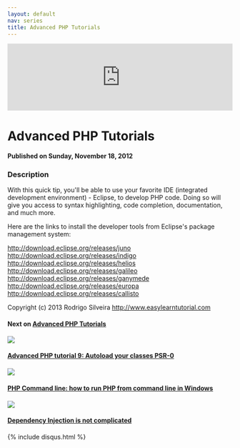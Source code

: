```yaml
---
layout: default
nav: series
title: Advanced PHP Tutorials
---
```


<div class="container">
    <div class="row mt grid">
        <div class="mt"></div>
        <div class="row" style="margin-bottom: 20px;">
            <div class="col-sm-push-1 col-sm-10 col-md-push-2 col-md-8">
                <div class="video-container">
                    <iframe width="100%" src="https://www.youtube.com/embed/EhwdVUTuu-0" frameborder="0" allowfullscreen></iframe>
                </div>
            </div>
            <div class="clearfix"></div>
            <div class="col-md-8">
                <h1>Advanced PHP Tutorials</h1>
                <h4>Published on Sunday, November 18, 2012</h4>
                <h3>Description</h3>
                <p>With this quick tip, you'll be able to use your favorite IDE (integrated development environment) - Eclipse, to develop PHP code. Doing so will give you access to syntax highlighting, code completion, documentation, and much more.

Here are the links to install the developer tools from Eclipse's package management system:

http://download.eclipse.org/releases/juno
http://download.eclipse.org/releases/indigo
http://download.eclipse.org/releases/helios
http://download.eclipse.org/releases/galileo
http://download.eclipse.org/releases/ganymede
http://download.eclipse.org/releases/europa
http://download.eclipse.org/releases/callisto

Copyright (c) 2013 Rodrigo Silveira http://www.easylearntutorial.com</p>
            </div>
            <div class="col-md-4">
                <h4>Next on <a href="/series/advanced-php-tutorials">Advanced PHP Tutorials</a></h4><div class="row" style="margin-bottom: 20px">
            <div class="col-md-6">
                <a href="/series/advanced-php-tutorials/advanced-php-tutorial-9-autoload-your-classes-psr-0">
                    <img src="/img/blank.gif" data-echo="https://i.ytimg.com/vi/d1mIhDdSn54/hqdefault.jpg" class="img-responsive" />
                </a>
            </div>
            <div class="col-md-6">
                <h4>
                    <a href="/series/advanced-php-tutorials/advanced-php-tutorial-9-autoload-your-classes-psr-0">Advanced PHP tutorial 9: Autoload your classes PSR-0</a>
                </h4>
            </div>
        </div><div class="row" style="margin-bottom: 20px">
            <div class="col-md-6">
                <a href="/series/advanced-php-tutorials/php-command-line-how-to-run-php-from-command-line-in-windows">
                    <img src="/img/blank.gif" data-echo="https://i.ytimg.com/vi/neBVQBL_2P0/hqdefault.jpg" class="img-responsive" />
                </a>
            </div>
            <div class="col-md-6">
                <h4>
                    <a href="/series/advanced-php-tutorials/php-command-line-how-to-run-php-from-command-line-in-windows">PHP Command line: how to run PHP from command line in Windows</a>
                </h4>
            </div>
        </div><div class="row" style="margin-bottom: 20px">
            <div class="col-md-6">
                <a href="/series/advanced-php-tutorials/dependency-injection-is-not-complicated">
                    <img src="/img/blank.gif" data-echo="https://i.ytimg.com/vi/fKDxVx1nO2w/hqdefault.jpg" class="img-responsive" />
                </a>
            </div>
            <div class="col-md-6">
                <h4>
                    <a href="/series/advanced-php-tutorials/dependency-injection-is-not-complicated">Dependency Injection is not complicated</a>
                </h4>
            </div>
        </div>
            </div>
            <div class="col-md-8">
                {% include disqus.html %}
            </div>
        </div>
    </div>
    <div class="row mt grid"></div>
</div>
